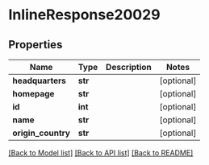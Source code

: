 # InlineResponse20029

## Properties
Name | Type | Description | Notes
------------ | ------------- | ------------- | -------------
**headquarters** | **str** |  | [optional] 
**homepage** | **str** |  | [optional] 
**id** | **int** |  | [optional] 
**name** | **str** |  | [optional] 
**origin_country** | **str** |  | [optional] 

[[Back to Model list]](../README.md#documentation-for-models) [[Back to API list]](../README.md#documentation-for-api-endpoints) [[Back to README]](../README.md)

